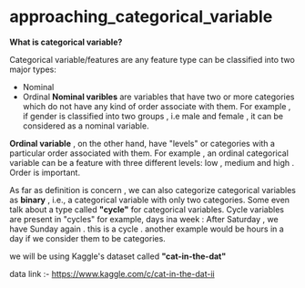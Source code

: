 # approaching_categorical_variable

**What is categorical variable?**

Categorical variable/features are any feature type can be classified into two major types:
- Nominal
- Ordinal
**Nominal varibles** are variables that have two or more categories which do not have any kind of order associate with them. For example , if gender is classified into two groups , i.e male and female , it can be considered as a nominal variable.

**Ordinal variable** , on the other hand, have "levels" or categories with a particular order associated with them. For example , an ordinal categorical variable can be a feature with three different levels: low , medium and high . Order is important.

As far as definition is concern ,  we can also categorize categorical variables as **binary** , i.e., a categorical variable with only two categories.  Some even talk about a type called **"cycle"** for categorical variables.  Cycle variables are present in "cycles" for example, days ina week : After Saturday , we have Sunday again .  this is a cycle . another example would be hours in a day if we consider them to be categories.

we will be using Kaggle's dataset called **"cat-in-the-dat"**

data link :- https://www.kaggle.com/c/cat-in-the-dat-ii
